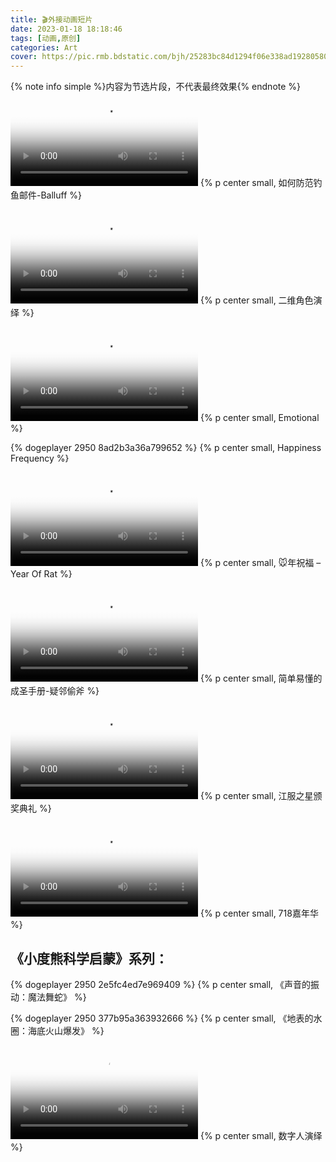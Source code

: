 ```yaml
---
title: 🎬外接动画短片
date: 2023-01-18 18:18:46
tags: [动画,原创]
categories: Art
cover: https://pic.rmb.bdstatic.com/bjh/25283bc84d1294f06e338ad192805801.jpeg
---
```

{% note info simple %}内容为节选片段，不代表最终效果{% endnote %}
<video controls poster="https://A-B.CC/wp-content/uploads/phishing.webp" src="https://cdn.a-b.cc/Media/Blog/balluff-phishing.mp4"></video>
{% p center small, 如何防范钓鱼邮件-Balluff %}

<video controls poster="https://A-B.CC/wp-content/uploads/2d-character.webp" src="https://cdn.a-b.cc/Media/Blog/2d-character.mp4"></video>
{% p center small, 二维角色演绎 %}

<video controls poster="https://A-B.CC/wp-content/uploads/emotion.webp" src="https://cdn.a-b.cc/Media/Blog/Emotion.mp4"></video>
{% p center small, Emotional %}

<!-- <iframe src="https://player.bilibili.com/player.html?aid=803723945&amp;page=1" scrolling="no" allowfullscreen="allowfullscreen" width="100%" frameborder="no" style="height: 614.08px;">
</iframe> -->
{% dogeplayer 2950 8ad2b3a36a799652 %}
{% p center small, Happiness Frequency %}

<video controls poster="https://A-B.CC/wp-content/uploads/Year_Of_Rat.webp" src="https://cdn.a-b.cc/Media/Blog/YearOfRat.mp4"></video>
{% p center small, 🐭年祝福 – Year Of Rat %}

<video controls poster="https://A-B.CC/wp-content/uploads/yltf.webp" src="https://cdn.a-b.cc/Media/Blog/yltf.mp4"></video>
{% p center small, 简单易懂的成圣手册-疑邻偷斧 %}

<video controls poster="https://A-B.CC/wp-content/uploads/jift.webp" src="https://cdn.a-b.cc/Media/Original/School/JIFT_ceremony.mp4"></video>
{% p center small, 江服之星颁奖典礼 %}

<video controls poster="https://A-B.CC/wp-content/uploads/718.webp" src="https://cdn.a-b.cc/Media/Original/School/718_carnival.mp4"></video>
{% p center small, 718嘉年华 %}

## 《小度熊科学启蒙》系列：
{% dogeplayer 2950 2e5fc4ed7e969409 %}
{% p center small, 《声音的振动：魔法舞蛇》 %}

{% dogeplayer 2950 377b95a363932666 %}
{% p center small, 《地表的水圈：海底火山爆发》 %}

<video controls poster="https://A-B.CC/wp-content/uploads/tiktok.webp" src="https://cdn.a-b.cc/Media/Blog/tiktok-weike.mp4"></video>
{% p center small, 数字人演绎 %}